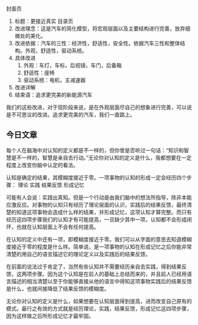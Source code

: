 
封面页
1. 标题：更接近真实
目录页
1. 改进理念：这是汽车的简化模型，将宏观层面以及主要结构进行完善，放弃细微处的美化。
2. 改进依据：汽车的三性：经济性，舒适性，安全性。依据汽车三性和整体结构。外观，舒适性，驱动系统。
3. 具体改进
	1. 外观：车灯，车标，后视镜，车门，后备箱
	2. 舒适性：座椅
	3. 驱动系统：电机，主减速器
4. 改进详解
5. 结束语：追求更完美的新能源汽车



我们的这些改进，对于现阶段来说，是在外观层面尽自己的想象进行完善，可以说是不可思议的改进。追求更完美的汽车，我们一直路上。


## 今日文章

每个人在脑海中对认知的定义都是不一样的，但你曾是否听过一句话：“知识和智慧是不一样的，智慧是亲自去行动。”无论你对认知的定义是什么，我都想要在一定程度上改变你脑中认定的看法。

认知是确定的结果，其模糊度接近于零。一项事物的认知的形成一定会经历四个步骤：
	理论
	实践
	结果反馈
	形成记忆

可能有人会说：实践出真知。但是一个行动是由我们脑中的想法所指导，除非本能应激反应。对事物的认知只有经历了理论层面的认识，实践后的结果反馈，最终清楚的知道这项事物会造成什么样的结果，并形成记忆，这项认知才算完整。而只有经历这四项步骤我们的认知才有可能提高，一旦缺少其中一项，认知都不会形成闭环，也就在认知层面上不会有任何提高。

在认知的定义中还有一项，即模糊度接近于零。我们可以从字面的意思去知道模糊度接近于零的程度是什么样。简单说，是一项事物的认知在形成记忆之后你能非常清楚的用自己的语言描述它的理论定义以及实践后的结果反馈。

在前面的说法过于肯定了，当然有些认知并不需要经历亲自去实践，得到结果反馈，这两项步骤。因为这个认知是在前人的基础上总结而来的，并且前人已经用语言描述的相当清楚以至于你能够直接从他的语言中得知这项事物实践后的结果反馈是什么，也就间接降低了结果反馈的模糊度。

无论你对认知的定义是什么，如果想要在认知层面得到提高，进而改变自己原有的模式。最行之有效的方式就是经历理论，实践，结果反馈，形成记忆这四项步骤，因为这样做之后所形成记忆才最牢固。


